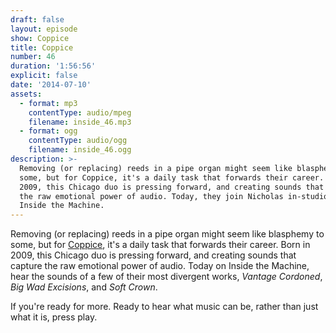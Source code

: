```yaml
---
draft: false
layout: episode
show: Coppice
title: Coppice
number: 46
duration: '1:56:56'
explicit: false
date: '2014-07-10'
assets:
  - format: mp3
    contentType: audio/mpeg
    filename: inside_46.mp3
  - format: ogg
    contentType: audio/ogg
    filename: inside_46.ogg
description: >-
  Removing (or replacing) reeds in a pipe organ might seem like blasphemy to
  some, but for Coppice, it's a daily task that forwards their career. Born in
  2009, this Chicago duo is pressing forward, and creating sounds that capture
  the raw emotional power of audio. Today, they join Nicholas in-studio for
  Inside the Machine.
---
```

Removing (or replacing) reeds in a pipe organ might seem like blasphemy to some, but for [Coppice](http://www.futurevessel.com/coppice), it's a daily task that forwards their career. Born in 2009, this Chicago duo is pressing forward, and creating sounds that capture the raw emotional power of audio. Today on Inside the Machine, hear the sounds of a few of their most divergent works, *Vantage Cordoned*, *Big Wad Excisions*, and *Soft Crown*.

If you're ready for more. Ready to hear what music can be, rather than just what it is, press play.